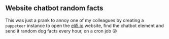 ## Website chatbot random facts

This was just a prank to annoy one of my colleagues by creating a `puppeteer` instance to open the [eli5.io](https://eli5.io) website, find the chatbot element and send it random dog facts every hour, on a cron job 😝
